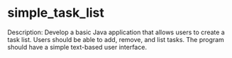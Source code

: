 # simple_task_list
Description: Develop a basic Java application that allows users to create a task list. Users should be able to add, remove, and list tasks. The program should have a simple text-based user interface.
